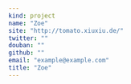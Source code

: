 ```yaml
---
kind: project
name: "Zoe"
site: "http://tomato.xiuxiu.de/"
twitter: ""
douban: ""
github: ""
email: "example@example.com"
title: "Zoe"
---
```


